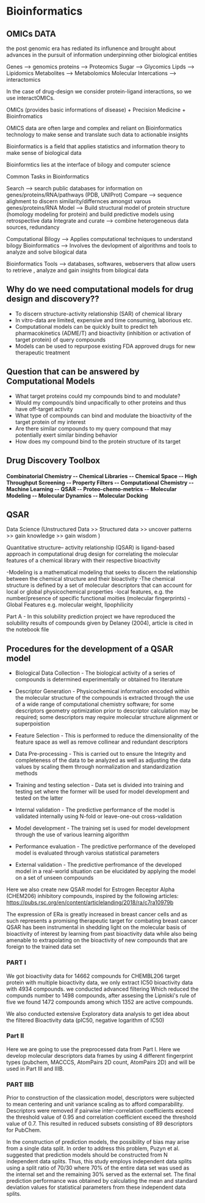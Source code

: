 # Bioinformatics

## OMICs DATA 
the post genomic era has rediated its influnence and brought about advances in the pursuit of information underpinning
other biological entities

Genes --> genomics
proteins --> Proteomics
Sugar --> Glycomics
Lipds --> Lipidomics
Metabolites --> Metabolomics
Molecular Intercations --> interactomics

In the case of drug-design we consider protein-ligand interactions, so we use interactOMICs.

OMICs (provides basic informations of disease) + Precision Medicine +  Bioinfromatics

OMICS data are often large and complex and reliant on Bioinformatics technology to make sense and 
translate such data to actionable insights 

Bioinformatics is a field that applies statistics and information theory to 
make sense of biological data

Bioinformtics lies at the interface of bilogy and computer science 

Common Tasks in Bioinformatics

Search --> search public databases for information on genes/proteins/RNA/pathways (PDB, UNIProt)
Compare --> sequence alighment to discern similarity/differnces amongst varous genes/proteins/RNA
Model --> Build structural model of protein structure (homology modeling for protein) and build predictive models 
using retrospective data
Integrate and curate --> combine heterogeneous data sources, redundancy 

Computational Bilogy --> Applies computational techniques to understand bilogy
Bioinformatics --> Involves the devlopment of algorithms and tools to analyze and solve bilogical data

Bioinformatics Tools --> databases, softwares, webservers that allow users to retrieve , 
analyze and gain insights from bilogical data

## Why do we need computational models for drug design and discovery?? 

* To discern structure-activity relationship (SAR) of chemical library
* In vitro-data are limited, expensive and time consuming, laborious etc.
* Computational models can be quickly built to predict teh pharmacokinetics (ADME/T)  and  bioactivity (inhibition or activation of target protein) of query compounds  
* Models can be used to repurpose existing FDA approved drugs for new therapeutic treatment

## Question that can be answered by Computational Models

* What target proteins could my compounds bind to and modulate?
* Would my compound/s bind unpacifically to other proteins and thus have off-target activity
* What type of compounds can bind and modulate the bioactivity of the target protein of my interest
* Are there similar compounds to my query compound that may potentially exert similar binding behavior
* How does my compound bind to the protein structure of its target 

## Drug Discovery Toolbox

#### Combinatorial Chemistry -- Chemical Libraries -- Chemical Space -- High Throughput Screening -- Property Filters -- Computational Chemistry -- Machine Learning -- QSAR -- Proteo-chemo-metrics -- Molecular Modeling -- Molecular Dynamics -- Molecular Docking

## QSAR 

Data Science (Unstructured Data >> Structured data >> uncover patterns >> gain knowledge >> gain wisdom )

Quantitative structure– activity relationship (QSAR) is ligand-based approach in computational drug design for correlating the molecular features of a chemical library with their respective bioactivity

-Modeling is a mathematical modeling that seeks to discern the relationship between 
the chemical structure and their bioactivity
-The chemical structure is defined by a set of molecular descriptors that can account for local or 
global physicochemical properties
-local features, e.g. the number/presence of specific functional moities (molecular fingerprints)
-Global Features e.g. molecular weight, lipophilicity  
 
Part A - In this solubility prediction project we have reproduced the solubility results of compounds given by Delaney (2004), article is cited in the notebook file

## Procedures for the development of a QSAR model

* Biological Data Collection - The biological activity of a series of compounds is determined experimentally or obtained fro literature

* Descriptor Generation - Physicochemical information encoded within the molecular structure of the compounds is extracted through the use of a wide range of computational chemistry software; for some descriptors geometry optimization prior to descriptor calculation may be required; some descriptors may require molecular structure alignment or superpoistion

* Feature Selection - This is performed to reduce the dimensionality of the feature space as well as remove collinear and redundant descriptors

* Data Pre-processing - This is carried out to ensure the lntegrity and completeness of the data to be analyzed as well as adjusting the data values by scaling them through normalization and standardization methods 

* Training and testing selection - Data set is divided into training and testing set where the former will be used for model development and tested on the latter

* Internal validation - The predictive performance of the model is validated internally using N-fold or leave-one-out cross-validation

* Model development - The training set is used for model development through the use of various learning algorithm 

* Performance evaluation - The predictive performance of the developed model is evaluated through varoius statistical parameters 

* External validation - The predictive perfromance of the developed model in a real-world situation can be elucidated by applying the model on a set of unseen compounds 

Here we also create new QSAR model for Estrogen Receptor Alpha (CHEM206) inhibitory compounds, inspired by the following articles:
https://pubs.rsc.org/en/content/articlelanding/2018/ra/c7ra10979b

The expression of ERa is greatly increased in breast cancer cells and as such represents a promising therapeutic target for combating breast cancer
QSAR has been instrumental in shedding light on the molecular basis of bioactivity of interest by learning from past bioactivity data while also being amenable to extrapolating on the bioactivity of new compounds that are foreign to the trained data set

### PART I

We got bioactivity data for 14662 compounds for CHEMBL206 target protein with multiple bioactivity data, we only extract IC50 bioactivity data with 4934 compounds. we conducted advanced filtering Which reduced the compunds number to 1498 compounds, after assesing the Lipniski's rule of five we found 1472 compounds among which 1352 are active compounds.

We also conducted extensive Exploratory data analysis to get idea about the filtered Bioactivity data (pIC50, negative logarithm of IC50)

### Part II

Here we are going to use the preprocessed data from Part I. Here we develop molecular descriptors data frames by using 4 different fingerprint types (pubchem, MACCCS, AtomPairs 2D count, AtomPairs 2D) and will be used in Part III and IIIB.

### PART IIIB
Prior to construction of the classication model, descriptors were subjected to mean centering and unit variance scaling as to afford comparability. Descriptors were removed if pairwise inter-correlation coefficients exceed the threshold value of 0.95 and correlation coefficient exceed the threshold value of 0.7. This resulted in reduced subsets consisting of 89 descriptors for PubChem.

In the construction of prediction models, the possibility of bias may arise from a single data split. In order to address this problem, Puzyn et al. suggested that prediction models should be constructed from N independent data splits. Thus, this study employs independent data splits using a split ratio of 70/30 where 70% of the entire data set was used as the internal set and the remaining 30% served as the external set. The final prediction performance was obtained by calculating the mean and standard deviation values for statistical parameters from these independent data splits.





